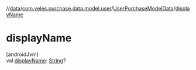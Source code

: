 //[data](../../../index.md)/[com.veles.purchase.data.model.user](../index.md)/[UserPurchaseModelData](index.md)/[displayName](display-name.md)

# displayName

[androidJvm]\
val [displayName](display-name.md): [String](https://kotlinlang.org/api/latest/jvm/stdlib/kotlin/-string/index.html)?
